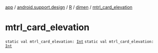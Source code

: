 [app](../../../index.md) / [android.support.design](../../index.md) / [R](../index.md) / [dimen](index.md) / [mtrl_card_elevation](./mtrl_card_elevation.md)

# mtrl_card_elevation

`static val mtrl_card_elevation: `[`Int`](https://kotlinlang.org/api/latest/jvm/stdlib/kotlin/-int/index.html)
`static val mtrl_card_elevation: `[`Int`](https://kotlinlang.org/api/latest/jvm/stdlib/kotlin/-int/index.html)